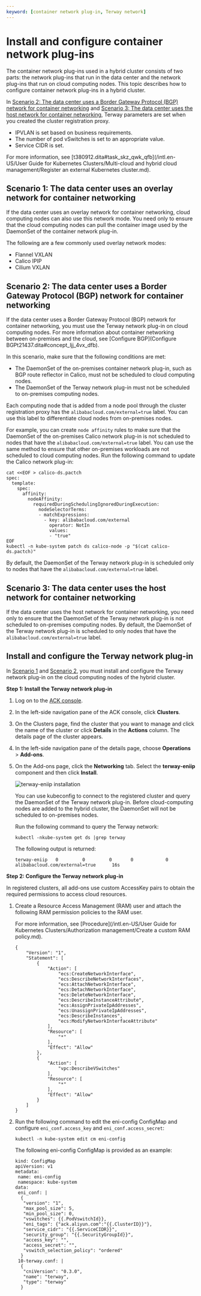 ```yaml
---
keyword: [container network plug-in, Terway network]
---
```


# Install and configure container network plug-ins

The container network plug-ins used in a hybrid cluster consists of two parts: the network plug-ins that run in the data center and the network plug-ins that run on cloud computing nodes. This topic describes how to configure container network plug-ins in a hybrid cluster.

In [Scenario 2: The data center uses a Border Gateway Protocol \(BGP\) network for container networking](#section_jo1_b9e_q7v) and [Scenario 3: The data center uses the host network for container networking](#section_dpw_bab_n97), Terway parameters are set when you created the cluster registration proxy.

-   IPVLAN is set based on business requirements.
-   The number of pod vSwitches is set to an appropriate value.
-   Service CIDR is set.

For more information, see [t380912.dita\#task\_skz\_qwk\_qfb](/intl.en-US/User Guide for Kubernetes Clusters/Multi-cloud and hybrid cloud management/Register an external Kubernetes cluster.md).

## Scenario 1: The data center uses an overlay network for container networking

If the data center uses an overlay network for container networking, cloud computing nodes can also use this network mode. You need only to ensure that the cloud computing nodes can pull the container image used by the DaemonSet of the container network plug-in.

The following are a few commonly used overlay network modes:

-   Flannel VXLAN
-   Calico IPIP
-   Cilium VXLAN

## Scenario 2: The data center uses a Border Gateway Protocol \(BGP\) network for container networking

If the data center uses a Border Gateway Protocol \(BGP\) network for container networking, you must use the Terway network plug-in on cloud computing nodes. For more information about container networking between on-premises and the cloud, see [Configure BGP](Configure BGPt21437.dita#concept_ljj_4vx_dfb).

In this scenario, make sure that the following conditions are met:

-   The DaemonSet of the on-premises container network plug-in, such as BGP route reflector in Calico, must not be scheduled to cloud computing nodes.
-   The DaemonSet of the Terway network plug-in must not be scheduled to on-premises computing nodes.

Each computing node that is added from a node pool through the cluster registration proxy has the `alibabacloud.com/external=true` label. You can use this label to differentiate cloud nodes from on-premises nodes.

For example, you can create `node affinity` rules to make sure that the DaemonSet of the on-premises Calico network plug-in is not scheduled to nodes that have the `alibabacloud.com/external=true` label. You can use the same method to ensure that other on-premises workloads are not scheduled to cloud computing nodes. Run the following command to update the Calico network plug-in:

```
cat <<EOF > calico-ds.pactch
spec:
  template:
    spec:
      affinity:
        nodeAffinity:
          requiredDuringSchedulingIgnoredDuringExecution:
            nodeSelectorTerms:
            - matchExpressions:
              - key: alibabacloud.com/external
                operator: NotIn
                values:
                - "true"
EOF
kubectl -n kube-system patch ds calico-node -p "$(cat calico-ds.pactch)"
```

By default, the DaemonSet of the Terway network plug-in is scheduled only to nodes that have the `alibabacloud.com/external=true` label.

## Scenario 3: The data center uses the host network for container networking

If the data center uses the host network for container networking, you need only to ensure that the DaemonSet of the Terway network plug-in is not scheduled to on-premises computing nodes. By default, the DaemonSet of the Terway network plug-in is scheduled to only nodes that have the `alibabacloud.com/external=true` label.

## Install and configure the Terway network plug-in

In [Scenario 1](#section_jo1_b9e_q7v) and [Scenario 2](#section_dpw_bab_n97), you must install and configure the Terway network plug-in on the cloud computing nodes of the hybrid cluster.

**Step 1: Install the Terway network plug-in**

1.  Log on to the [ACK console](https://cs.console.aliyun.com).

2.  In the left-side navigation pane of the ACK console, click **Clusters**.

3.  On the Clusters page, find the cluster that you want to manage and click the name of the cluster or click **Details** in the **Actions** column. The details page of the cluster appears.

4.  In the left-side navigation pane of the details page, choose **Operations** \> **Add-ons**.

5.  On the Add-ons page, click the **Networking** tab. Select the **terway-eniip** component and then click **Install**.

    ![terway-eniip installation](https://static-aliyun-doc.oss-accelerate.aliyuncs.com/assets/img/en-US/2511766161/p247541.png)

    You can use kubeconfig to connect to the registered cluster and query the DaemonSet of the Terway network plug-in. Before cloud-computing nodes are added to the hybrid cluster, the DaemonSet will not be scheduled to on-premises nodes.

    Run the following command to query the Terway network:

    ```
    kubectl -nkube-system get ds |grep terway
    ```

    The following output is returned:

    ```
    terway-eniip   0         0         0       0            0           alibabacloud.com/external=true      16s
    ```


**Step 2: Configure the Terway network plug-in**

In registered clusters, all add-ons use custom AccessKey pairs to obtain the required permissions to access cloud resources.

1.  Create a Resource Access Management \(RAM\) user and attach the following RAM permission policies to the RAM user.

    For more information, see [Procedure](/intl.en-US/User Guide for Kubernetes Clusters/Authorization management/Create a custom RAM policy.md).

    ```
    {
        "Version": "1",
        "Statement": [
            {
                "Action": [
                    "ecs:CreateNetworkInterface",
                    "ecs:DescribeNetworkInterfaces",
                    "ecs:AttachNetworkInterface",
                    "ecs:DetachNetworkInterface",
                    "ecs:DeleteNetworkInterface",
                    "ecs:DescribeInstanceAttribute",
                    "ecs:AssignPrivateIpAddresses",
                    "ecs:UnassignPrivateIpAddresses",
                    "ecs:DescribeInstances",
                    "ecs:ModifyNetworkInterfaceAttribute"
                ],
                "Resource": [
                    "*"
                ],
                "Effect": "Allow"
            },
            {
                "Action": [
                    "vpc:DescribeVSwitches"
                ],
                "Resource": [
                    "*"
                ],
                "Effect": "Allow"
            }
        ]
    }
    ```

2.  Run the following command to edit the eni-config ConfigMap and configure `eni_conf.access_key` and `eni_conf.access_secret`:

    ```
    kubectl -n kube-system edit cm eni-config
    ```

    The following eni-config ConfigMap is provided as an example:

    ```
    kind: ConfigMap
    apiVersion: v1
    metadata:  
     name: eni-config  
     namespace: kube-system
    data:  
     eni_conf: |    
      {      
       "version": "1",      
       "max_pool_size": 5,      
       "min_pool_size": 0,      
       "vswitches": {{.PodVswitchId}},      
       "eni_tags": {"ack.aliyun.com":"{{.ClusterID}}"},      
       "service_cidr": "{{.ServiceCIDR}}",      
       "security_group": "{{.SecurityGroupId}}",      
       "access_key": "",      
       "access_secret": "",      
       "vswitch_selection_policy": "ordered"    
      }  
     10-terway.conf: |    
      {      
       "cniVersion": "0.3.0",      
       "name": "terway",      
       "type": "terway"    
      }
    ```


